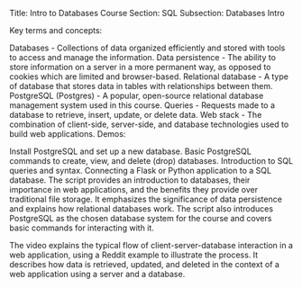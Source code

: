 Title: Intro to Databases
Course Section: SQL
Subsection: Databases Intro

Key terms and concepts:

Databases - Collections of data organized efficiently and stored with tools to access and manage the information.
Data persistence - The ability to store information on a server in a more permanent way, as opposed to cookies which are limited and browser-based.
Relational database - A type of database that stores data in tables with relationships between them.
PostgreSQL (Postgres) - A popular, open-source relational database management system used in this course.
Queries - Requests made to a database to retrieve, insert, update, or delete data.
Web stack - The combination of client-side, server-side, and database technologies used to build web applications.
Demos:

Install PostgreSQL and set up a new database.
Basic PostgreSQL commands to create, view, and delete (drop) databases.
Introduction to SQL queries and syntax.
Connecting a Flask or Python application to a SQL database.
The script provides an introduction to databases, their importance in web applications, and the benefits they provide over traditional file storage. It emphasizes the significance of data persistence and explains how relational databases work. The script also introduces PostgreSQL as the chosen database system for the course and covers basic commands for interacting with it.

The video explains the typical flow of client-server-database interaction in a web application, using a Reddit example to illustrate the process. It describes how data is retrieved, updated, and deleted in the context of a web application using a server and a database.